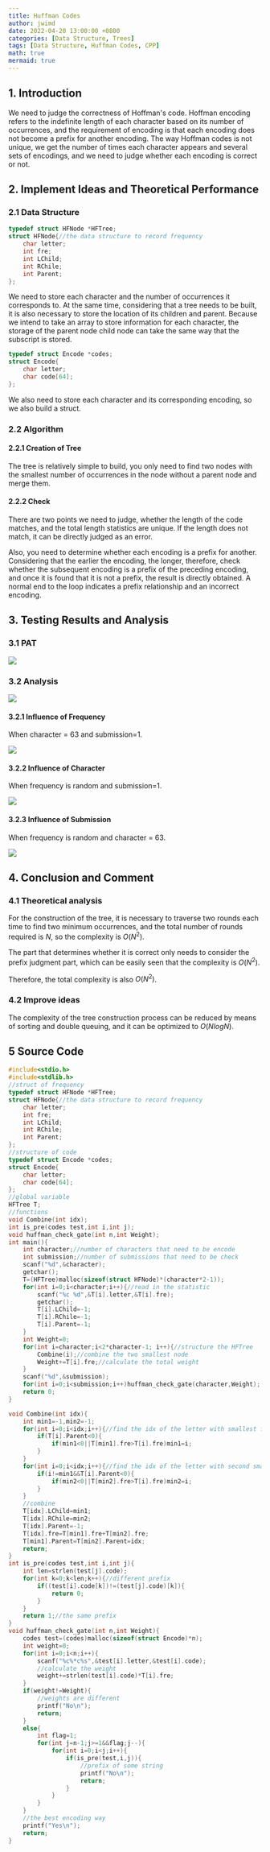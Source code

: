 ```yaml
---
title: Huffman Codes
author: jwimd
date: 2022-04-20 13:00:00 +0800
categories: [Data Structure, Trees]
tags: [Data Structure, Huffman Codes, CPP]
math: true
mermaid: true
---
```


## 1. Introduction

We need to judge the correctness of Hoffman's code. Hoffman encoding refers to the indefinite length of each character based on its number of occurrences, and the requirement of encoding is that each encoding does not become a prefix for another encoding. The way Hoffman codes is not unique, we get the number of times each character appears and several sets of encodings, and we need to judge whether each encoding is correct or not. 

## 2. Implement Ideas and Theoretical Performance

### 2.1 Data Structure

```c
typedef struct HFNode *HFTree;
struct HFNode{//the data structure to record frequency
    char letter;
    int fre;
    int LChild;
    int RChile;
    int Parent;
};
```

We need to store each character and the number of occurrences it corresponds to. At the same time, considering that a tree needs to be built, it is also necessary to store the location of its children and parent. Because we intend to take an array to store information for each character, the storage of the parent node child node can take the same way that the subscript is stored.

```c
typedef struct Encode *codes;
struct Encode{
    char letter;
    char code[64];
};
```

We also need to store each character and its corresponding encoding, so we also build a struct.

### 2.2 Algorithm

#### 2.2.1 Creation of Tree

The tree is relatively simple to build, you only need to find two nodes with the smallest number of occurrences in the node without a parent node and merge them.

#### 2.2.2 Check

There are two points we need to judge, whether the length of the code matches, and the total length statistics are unique. If the length does not match, it can be directly judged as an error.

Also, you need to determine whether each encoding is a prefix for another. Considering that the earlier the encoding, the longer, therefore, check whether the subsequent encoding is a prefix of the preceding encoding, and once it is found that it is not a prefix, the result is directly obtained. A normal end to the loop indicates a prefix relationship and an incorrect encoding.

## 3. Testing Results and Analysis

### 3.1 PAT

![](../assets/img/pictures/2022-04-20-Huffman_Codes/1.png)

### 3.2  Analysis

![](../assets/img/pictures/2022-04-20-Huffman_Codes/0.png)

#### 3.2.1 Influence of Frequency

When character = 63 and submission=1. 

![](../assets/img/pictures/2022-04-20-Huffman_Codes/2.png)

#### 3.2.2 Influence of Character

When frequency is random and submission=1.

![](../assets/img/pictures/2022-04-20-Huffman_Codes/3.png)

#### 3.2.3 Influence of Submission

When frequency is random and character = 63.

![](../assets/img/pictures/2022-04-20-Huffman_Codes/4.png)

## 4. Conclusion and Comment

### 4.1 Theoretical analysis

For the construction of the tree, it is necessary to traverse two rounds each time to find two minimum occurrences, and the total number of rounds required is $N$, so the complexity is $O(N^2)$.

The part that determines whether it is correct only needs to consider the prefix judgment part, which can be easily seen that the complexity is $O(N^2)$.

Therefore, the total complexity is also $O(N^2)$.

### 4.2 Improve ideas

The complexity of the tree construction process can be reduced by means of sorting and double queuing, and it can be optimized to $O(NlogN)$.

## 5 Source Code

```c++
#include<stdio.h>
#include<stdlib.h>
//struct of frequency
typedef struct HFNode *HFTree;
struct HFNode{//the data structure to record frequency
    char letter;
    int fre;
    int LChild;
    int RChile;
    int Parent;
};
//structure of code
typedef struct Encode *codes;
struct Encode{
    char letter;
    char code[64];
};
//global variable
HFTree T;
//functions
void Combine(int idx);
int is_pre(codes test,int i,int j);
void huffman_check_gate(int n,int Weight);
int main(){
    int character;//number of characters that need to be encode
    int submission;//number of submissions that need to be check
    scanf("%d",&character);
    getchar();
    T=(HFTree)malloc(sizeof(struct HFNode)*(character*2-1));
    for(int i=0;i<character;i++){//read in the statistic
        scanf("%c %d",&T[i].letter,&T[i].fre);
        getchar();
        T[i].LChild=-1;
        T[i].RChile=-1;
        T[i].Parent=-1;
    }
    int Weight=0;
    for(int i=character;i<2*character-1; i++){//structure the HFTree 
        Combine(i);//combine the two smallest node
        Weight+=T[i].fre;//calculate the total weight
    }
    scanf("%d",&submission);
    for(int i=0;i<submission;i++)huffman_check_gate(character,Weight);
    return 0;
}

void Combine(int idx){
    int min1=-1,min2=-1;
    for(int i=0;i<idx;i++){//find the idx of the letter with smallest frequency
        if(T[i].Parent<0){
            if(min1<0||T[min1].fre>T[i].fre)min1=i;
        }
    }
    for(int i=0;i<idx;i++){//find the idx of the letter with second smallest frequency
        if(i!=min1&&T[i].Parent<0){
            if(min2<0||T[min2].fre>T[i].fre)min2=i;
        }
    }
    //combine
    T[idx].LChild=min1;
    T[idx].RChile=min2;
    T[idx].Parent=-1;
    T[idx].fre=T[min1].fre+T[min2].fre;
    T[min1].Parent=T[min2].Parent=idx;
    return;
}
int is_pre(codes test,int i,int j){
    int len=strlen(test[j].code);
    for(int k=0;k<len;k++){//different prefix
        if((test[i].code[k])!=(test[j].code)[k]){
            return 0;
        }
    }
    return 1;//the same prefix
}
void huffman_check_gate(int n,int Weight){
    codes test=(codes)malloc(sizeof(struct Encode)*n);
    int weight=0;
    for(int i=0;i<n;i++){
        scanf("%c%*c%s",&test[i].letter,&test[i].code);
        //calculate the weight
        weight+=strlen(test[i].code)*T[i].fre;
    }
    if(weight!=Weight){
        //weights are different
        printf("No\n");
        return;
    }
    else{
        int flag=1;
        for(int j=n-1;j>=1&&flag;j--){
            for(int i=0;i<j;i++){
                if(is_pre(test,i,j)){
                    //prefix of some string
                    printf("No\n");
                    return;
                }
            }
        }
    }
    //the best encoding way
    printf("Yes\n");
    return;
}
```

